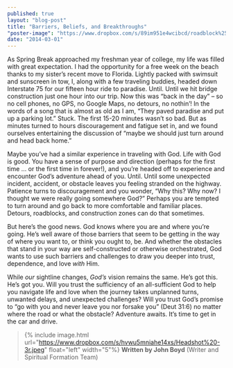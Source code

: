 ```yaml
---
published: true
layout: "blog-post"
title: "Barriers, Beliefs, and Breakthroughs"
"poster-image": "https://www.dropbox.com/s/89im951e4wcibcd/roadblock%2520rock.jpg"
date: "2014-03-01"
---
```


As Spring Break approached my freshman year of college, my life was filled with great expectation.  I had the opportunity for a free week on the beach thanks to my sister’s recent move to Florida.  Lightly packed with swimsuit and sunscreen in tow, I, along with a few traveling buddies, headed down Interstate 75 for our fifteen hour ride to paradise.  Until.  Until we hit bridge construction just one hour into our trip.  Now this was “back in the day” – so no cell phones, no GPS, no Google Maps, no detours, no nothin’!  In the words of a song that is almost as old as I am, “They paved paradise and put up a parking lot.”  Stuck.  The first 15-20 minutes wasn’t so bad.  But as minutes turned to hours discouragement and fatigue set in, and we found ourselves entertaining the discussion of “maybe we should just turn around and head back home.”

Maybe you’ve had a similar experience in traveling with God.  Life with God is good.  You have a sense of purpose and direction (perhaps for the first time … or the first time in forever!), and you’re headed off to experience and encounter God’s adventure ahead of you.  Until.  Until some unexpected incident, accident, or obstacle leaves you feeling stranded on the highway.  Patience turns to discouragement and you wonder, “Why this?  Why now?  I thought we were really going somewhere God?”  Perhaps you are tempted to turn around and go back to more comfortable and familiar places.  Detours, roadblocks, and construction zones can do that sometimes.

But here’s the good news.  God knows where you are and where you’re going.  He’s well aware of those barriers that seem to be getting in the way of where you want to, or think you ought to, be.  And whether the obstacles that stand in your way are self-constructed or otherwise orchestrated, God wants to use such barriers and challenges to draw you deeper into trust, dependence, and love *with* Him.  

While *our* sightline changes, *God’s* vision remains the same.  He’s got this.  He’s got you.  Will you trust the sufficiency of an all-sufficient God to help you navigate life and love when the journey takes unplanned turns, unwanted delays, and unexpected challenges?   Will you trust God’s promise to “go with you and never leave you nor forsake you” (Deut 31:6) no matter where the road or what the obstacle?   Adventure awaits.  It’s time to get in the car and drive.

>{% include image.html url="https://www.dropbox.com/s/hvwu5mniahe14xs/Headshot%20-3r.jpeg" float="left" width="5"%} **Written by John Boyd**  (Writer and Spiritual Formation Team)
